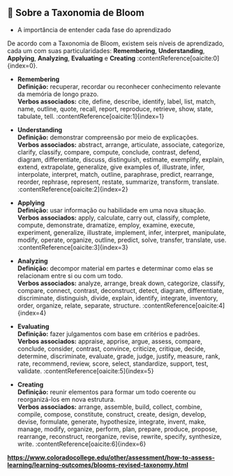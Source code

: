 ## 📝 Sobre a Taxonomia de Bloom

- A importância de entender cada fase do aprendizado

De acordo com a Taxonomia de Bloom, existem seis níveis de aprendizado, cada um com suas particularidades: **Remembering**, **Understanding**, **Applying**, **Analyzing**, **Evaluating** e **Creating** :contentReference[oaicite:0]{index=0}.

- **Remembering**  
  **Definição:** recuperar, recordar ou reconhecer conhecimento relevante da memória de longo prazo.  
  **Verbos associados:** cite, define, describe, identify, label, list, match, name, outline, quote, recall, report, reproduce, retrieve, show, state, tabulate, tell. :contentReference[oaicite:1]{index=1}

- **Understanding**  
  **Definição:** demonstrar compreensão por meio de explicações.  
  **Verbos associados:** abstract, arrange, articulate, associate, categorize, clarify, classify, compare, compute, conclude, contrast, defend, diagram, differentiate, discuss, distinguish, estimate, exemplify, explain, extend, extrapolate, generalize, give examples of, illustrate, infer, interpolate, interpret, match, outline, paraphrase, predict, rearrange, reorder, rephrase, represent, restate, summarize, transform, translate. :contentReference[oaicite:2]{index=2}

- **Applying**  
  **Definição:** usar informação ou habilidade em uma nova situação.  
  **Verbos associados:** apply, calculate, carry out, classify, complete, compute, demonstrate, dramatize, employ, examine, execute, experiment, generalize, illustrate, implement, infer, interpret, manipulate, modify, operate, organize, outline, predict, solve, transfer, translate, use. :contentReference[oaicite:3]{index=3}

- **Analyzing**  
  **Definição:** decompor material em partes e determinar como elas se relacionam entre si ou com um todo.  
  **Verbos associados:** analyze, arrange, break down, categorize, classify, compare, connect, contrast, deconstruct, detect, diagram, differentiate, discriminate, distinguish, divide, explain, identify, integrate, inventory, order, organize, relate, separate, structure. :contentReference[oaicite:4]{index=4}

- **Evaluating**  
  **Definição:** fazer julgamentos com base em critérios e padrões.  
  **Verbos associados:** appraise, apprise, argue, assess, compare, conclude, consider, contrast, convince, criticize, critique, decide, determine, discriminate, evaluate, grade, judge, justify, measure, rank, rate, recommend, review, score, select, standardize, support, test, validate. :contentReference[oaicite:5]{index=5}

- **Creating**  
  **Definição:** reunir elementos para formar um todo coerente ou reorganizá-los em nova estrutura.  
  **Verbos associados:** arrange, assemble, build, collect, combine, compile, compose, constitute, construct, create, design, develop, devise, formulate, generate, hypothesize, integrate, invent, make, manage, modify, organize, perform, plan, prepare, produce, propose, rearrange, reconstruct, reorganize, revise, rewrite, specify, synthesize, write. :contentReference[oaicite:6]{index=6}

**https://www.coloradocollege.edu/other/assessment/how-to-assess-learning/learning-outcomes/blooms-revised-taxonomy.html**
